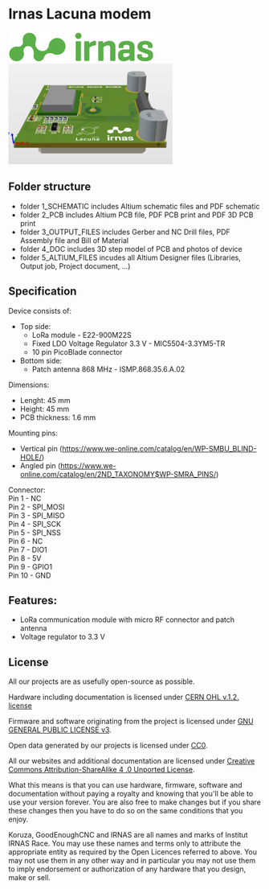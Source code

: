 # Irnas Lacuna modem
<img src="https://github.com/IRNAS/irnas-lacuna-modem/blob/development/4_DOC/irnas-logotip-rgb-02.png" height="60">

<img src="https://github.com/IRNAS/irnas-lacuna-modem/blob/development/4_DOC/pcb_angle.png" height="200">

## Folder structure
 - folder 1_SCHEMATIC includes Altium schematic files and PDF schematic
 - folder 2_PCB includes Altium PCB file, PDF PCB print and PDF 3D PCB print
 - folder 3_OUTPUT_FILES includes Gerber and NC Drill files, PDF Assembly file and Bill of Material
 - folder 4_DOC includes 3D step model of PCB and photos of device
 - folder 5_ALTIUM_FILES incudes all Altium Designer files (Libraries, Output job, Project document, ...)

## Specification
Device consists of:
 - Top side:
   - LoRa module - E22-900M22S
   - Fixed LDO Voltage Regulator 3.3 V - MIC5504-3.3YM5-TR
   - 10 pin PicoBlade connector
 - Bottom side:
   - Patch antenna 868 MHz - ISMP.868.35.6.A.02

Dimensions:  
 - Lenght: 45 mm
 - Height: 45 mm
 - PCB thickness: 1.6 mm

Mounting pins:  
 - Vertical pin (https://www.we-online.com/catalog/en/WP-SMBU_BLIND-HOLE/)
 - Angled pin (https://www.we-online.com/catalog/en/2ND_TAXONOMY$WP-SMRA_PINS/)

Connector:  
 Pin 1 - NC  
 Pin 2 - SPI_MOSI  
 Pin 3 - SPI_MISO  
 Pin 4 - SPI_SCK  
 Pin 5 - SPI_NSS  
 Pin 6 - NC  
 Pin 7 - DIO1  
 Pin 8 - 5V  
 Pin 9 - GPIO1  
 Pin 10 - GND  

## Features:
 - LoRa communication module with micro RF connector and patch antenna
 - Voltage regulator to 3.3 V


## License

All our projects are as usefully open-source as possible.

Hardware including documentation is licensed under [CERN OHL v.1.2. license](http://www.ohwr.org/licenses/cern-ohl/v1.2)

Firmware and software originating from the project is licensed under [GNU GENERAL PUBLIC LICENSE v3](http://www.gnu.org/licenses/gpl-3.0.en.html).

Open data generated by our projects is licensed under [CC0](https://creativecommons.org/publicdomain/zero/1.0/legalcode).

All our websites and additional documentation are licensed under [Creative Commons Attribution-ShareAlike 4 .0 Unported License](https://creativecommons.org/licenses/by-sa/4.0/legalcode).

What this means is that you can use hardware, firmware, software and documentation without paying a royalty and knowing that you'll be able to use your version forever. You are also free to make changes but if you share these changes then you have to do so on the same conditions that you enjoy.

Koruza, GoodEnoughCNC and IRNAS are all names and marks of Institut IRNAS Race. 
You may use these names and terms only to attribute the appropriate entity as required by the Open Licences referred to above. You may not use them in any other way and in particular you may not use them to imply endorsement or authorization of any hardware that you design, make or sell.